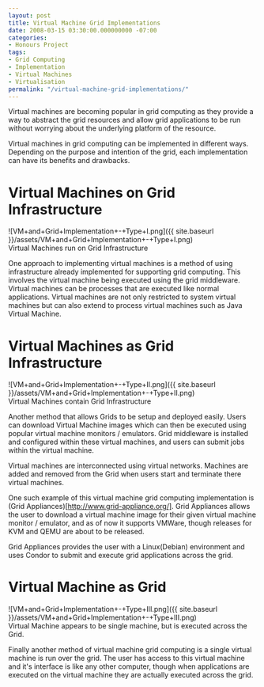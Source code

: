 ```yaml
---
layout: post
title: Virtual Machine Grid Implementations
date: 2008-03-15 03:30:00.000000000 -07:00
categories:
- Honours Project
tags:
- Grid Computing
- Implementation
- Virtual Machines
- Virtualisation
permalink: "/virtual-machine-grid-implementations/"
---
```

Virtual machines are becoming popular in grid computing as they provide a way to abstract the grid resources and allow grid applications to be run without worrying about the underlying platform of the resource.  

Virtual machines in grid computing can be implemented in different ways. Depending on the purpose and intention of the grid, each implementation can have its benefits and drawbacks.  

# Virtual Machines on Grid Infrastructure
![VM+and+Grid+Implementation+-+Type+I.png]({{ site.baseurl }}/assets/VM+and+Grid+Implementation+-+Type+I.png)  
Virtual Machines run on Grid Infrastructure      

One approach to implementing virtual machines is a method of using infrastructure already implemented for supporting grid computing. This involves the virtual machine being executed using the grid middleware. Virtual machines can be processes that are executed like normal applications. Virtual machines are not only restricted to system virtual machines but can also extend to process virtual machines such as Java Virtual Machine.

# Virtual Machines as Grid Infrastructure
![VM+and+Grid+Implementation+-+Type+II.png]({{ site.baseurl }}/assets/VM+and+Grid+Implementation+-+Type+II.png)  
Virtual Machines contain Grid Infrastructure

Another method that allows Grids to be setup and deployed easily. Users can download Virtual Machine images which can then be executed using popular virtual machine monitors / emulators. Grid middleware is installed and configured within these virtual machines, and users can submit jobs within the virtual machine.  

Virtual machines are interconnected using virtual networks. Machines are added and removed from the Grid when users start and terminate there virtual machines.  

One such example of this virtual machine grid computing implementation is (Grid Appliances)[http://www.grid-appliance.org/]. Grid Appliances allows the user to download a virtual machine image for their given virtual machine monitor / emulator, and as of now it supports VMWare, though releases for KVM and QEMU are about to be released.  

Grid Appliances provides the user with a Linux(Debian) environment and uses Condor to submit and execute grid applications across the grid.  

# Virtual Machine as Grid
![VM+and+Grid+Implementation+-+Type+III.png]({{ site.baseurl }}/assets/VM+and+Grid+Implementation+-+Type+III.png)  
Virtual Machine appears to be single machine, but is executed across the Grid.

Finally another method of virtual machine grid computing is a single virtual machine is run over the grid. The user has access to this virtual machine and it's interface is like any other computer, though when applications are executed on the virtual machine they are actually executed across the grid.  
